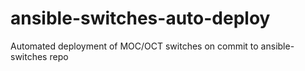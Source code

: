 # ansible-switches-auto-deploy
Automated deployment of MOC/OCT switches on commit to ansible-switches repo
